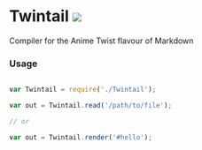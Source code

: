 # Twintail ![](https://img.shields.io/travis/SundarJ/Twintail.svg)

Compiler for the Anime Twist flavour of Markdown

### Usage

```js

var Twintail = require('./Twintail');

var out = Twintail.read('/path/to/file');

// or

var out = Twintail.render('#hello');

```
